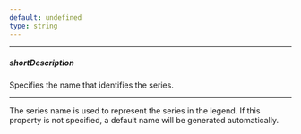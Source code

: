 ```yaml
---
default: undefined
type: string
---
```

---
##### shortDescription
Specifies the name that identifies the series.

---
The series name is used to represent the series in the legend. If this property is not specified, a default name will be generated automatically.